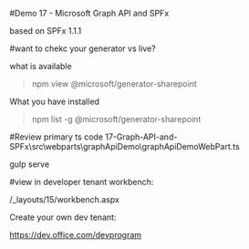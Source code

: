#Demo 17 - Microsoft Graph API and SPFx

based on SPFx 1.1.1

#want to chekc your generator vs live?

what is available

> npm view @microsoft/generator-sharepoint

What you have installed

> npm list -g @microsoft/generator-sharepoint

#Review primary ts code 17-Graph-API-and-SPFx\src\webparts\graphApiDemo\graphApiDemoWebPart.ts

gulp serve

#view in developer tenant workbench:

/_layouts/15/workbench.aspx

Create your own dev tenant:

https://dev.office.com/devprogram